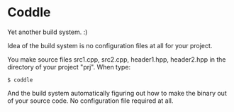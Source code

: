 # Coddle

Yet another build system. :)

Idea of the build system is no configuration files at all for your project.

You make source files src1.cpp, src2.cpp, header1.hpp, header2.hpp in the directory of your project "prj". When type:

```
$ coddle
```

And the build system automatically figuring out how to make the binary out of your source code. No configuration file required at all.
